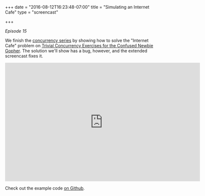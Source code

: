 +++
date = "2016-08-12T16:23:48-07:00"
title = "Simulating an Internet Cafe"
type = "screencast"

+++

_Episode 15_

We finish the [concurrency series](https://github.com/arschles/go-in-5-minutes/issues/14) by showing how to solve the "Internet Cafe" problem on [Trivial Concurrency Exercises for the Confused Newbie Gopher](http://whipperstacker.com/2015/10/05/3-trivial-concurrency-exercises-for-the-confused-newbie-gopher/). The solution we'll show has a bug, however, and the extended screencast fixes it.

<!--more-->

<iframe
  class="ytplayer"
  type="text/html"
  width="640"
  height="390"
  src="https://www.youtube.com/embed/vs7zHj4rhy8?autoplay=0&origin=https://www.goin5minutes.com"
  frameborder="0"
></iframe>

Check out the example code [on Github](https://github.com/arschles/go-in-5-minutes/tree/master/episode15).
